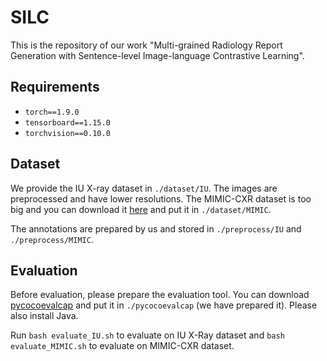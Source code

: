 # SILC
This is the repository of our work "Multi-grained Radiology Report Generation with Sentence-level Image-language Contrastive Learning".
## Requirements

- `torch==1.9.0`
- `tensorboard==1.15.0`
- `torchvision==0.10.0`
## Dataset
We provide the IU X-ray dataset in `./dataset/IU`. The images are preprocessed and have lower resolutions. The MIMIC-CXR dataset is too big and you can download it [here](https://physionet.org/content/mimic-cxr-jpg/2.0.0/) and put it in `./dataset/MIMIC`.

The annotations are prepared by us and stored in `./preprocess/IU` and `./preprocess/MIMIC`.

## Evaluation
Before evaluation, please prepare the evaluation tool. You can download [pycocoevalcap](https://github.com/salaniz/pycocoevalcap) and put it in `./pycocoevalcap` (we have prepared it). Please also install Java. 

Run `bash evaluate_IU.sh` to evaluate on IU X-Ray dataset and `bash evaluate_MIMIC.sh` to evaluate on MIMIC-CXR dataset.
